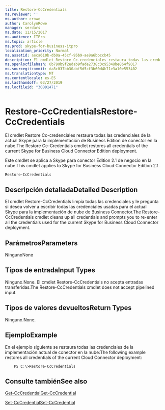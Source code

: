 ```yaml
---
title: Restore-CcCredentials
ms.reviewer: ''
ms.author: crowe
author: CarolynRowe
manager: serdars
ms.date: 11/15/2017
ms.audience: ITPro
ms.topic: article
ms.prod: skype-for-business-itpro
localization_priority: Normal
ms.assetid: aeca610b-db0a-45cf-95b9-ae9a6bbccb45
description: El cmdlet Restore Cc-credenciales restaura todas las credenciales de la actual Skype para la implementación de Business Edition de conector en la nube.
ms.openlocfilehash: 0b790b9f2edab9fade2738c3c95348be864f9017
ms.sourcegitcommit: da8c037bb30abf5d5cf3b60d4b71e3a10e553402
ms.translationtype: MT
ms.contentlocale: es-ES
ms.lasthandoff: 03/27/2019
ms.locfileid: "30891471"
---
```

# <a name="restore-cccredentials"></a><span data-ttu-id="85d94-103">Restore-CcCredentials</span><span class="sxs-lookup"><span data-stu-id="85d94-103">Restore-CcCredentials</span></span>
 
<span data-ttu-id="85d94-104">El cmdlet Restore Cc-credenciales restaura todas las credenciales de la actual Skype para la implementación de Business Edition de conector en la nube.</span><span class="sxs-lookup"><span data-stu-id="85d94-104">The Restore Cc-Credentials cmdlet restores all credentials of the current Skype for Business Cloud Connector Edition deployment.</span></span> 
  
<span data-ttu-id="85d94-105">Este cmdlet se aplica a Skype para conector Edition 2.1 de negocio en la nube.</span><span class="sxs-lookup"><span data-stu-id="85d94-105">This cmdlet applies to Skype for Business Cloud Connector Edition 2.1.</span></span>
  
```
Restore-CcCredentials 
```

## <a name="detailed-description"></a><span data-ttu-id="85d94-106">Descripción detallada</span><span class="sxs-lookup"><span data-stu-id="85d94-106">Detailed Description</span></span>

<span data-ttu-id="85d94-107">El cmdlet Restore-CcCredentials limpia todas las credenciales y le pregunta si desea volver a escribir todas las credenciales usadas para el actual Skype para la implementación de nube de Business Connector.</span><span class="sxs-lookup"><span data-stu-id="85d94-107">The Restore-CcCredentials cmdlet cleans up all credentials and prompts you to re-enter all the credentials used for the current Skype for Business Cloud Connector deployment.</span></span>
  
## <a name="parameters"></a><span data-ttu-id="85d94-108">Parámetros</span><span class="sxs-lookup"><span data-stu-id="85d94-108">Parameters</span></span>

<span data-ttu-id="85d94-109">Ninguno</span><span class="sxs-lookup"><span data-stu-id="85d94-109">None</span></span>
  
## <a name="input-types"></a><span data-ttu-id="85d94-110">Tipos de entrada</span><span class="sxs-lookup"><span data-stu-id="85d94-110">Input Types</span></span>

<span data-ttu-id="85d94-111">Ninguno.</span><span class="sxs-lookup"><span data-stu-id="85d94-111">None.</span></span> <span data-ttu-id="85d94-112">El cmdlet Restore-CcCredentials no acepta entradas transferidas.</span><span class="sxs-lookup"><span data-stu-id="85d94-112">The Restore-CcCredentials cmdlet does not accept pipelined input.</span></span>
  
## <a name="return-types"></a><span data-ttu-id="85d94-113">Tipos de valores devueltos</span><span class="sxs-lookup"><span data-stu-id="85d94-113">Return Types</span></span>

<span data-ttu-id="85d94-114">Ninguno.</span><span class="sxs-lookup"><span data-stu-id="85d94-114">None.</span></span>
  
## <a name="example"></a><span data-ttu-id="85d94-115">Ejemplo</span><span class="sxs-lookup"><span data-stu-id="85d94-115">Example</span></span>

<span data-ttu-id="85d94-116">En el ejemplo siguiente se restaura todas las credenciales de la implementación actual de conector en la nube:</span><span class="sxs-lookup"><span data-stu-id="85d94-116">The following example restores all credentials of the current Cloud Connector deployment:</span></span>
  
```
    PS C:\>Restore-CcCredentials
```

## <a name="see-also"></a><span data-ttu-id="85d94-117">Consulte también</span><span class="sxs-lookup"><span data-stu-id="85d94-117">See also</span></span>

[<span data-ttu-id="85d94-118">Get-CcCredential</span><span class="sxs-lookup"><span data-stu-id="85d94-118">Get-CcCredential</span></span>](get-cccredential.md)
  
[<span data-ttu-id="85d94-119">Set-CcCredential</span><span class="sxs-lookup"><span data-stu-id="85d94-119">Set-CcCredential</span></span>](set-cccredential.md)
  

